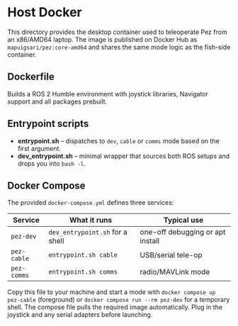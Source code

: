 # Host Docker

This directory provides the desktop container used to teleoperate Pez from an x86/AMD64 laptop.
The image is published on Docker Hub as `mapuigsari/pez:core-amd64` and shares the same mode logic as the fish-side container.

## Dockerfile
Builds a ROS 2 Humble environment with joystick libraries, Navigator support and all packages prebuilt.

## Entrypoint scripts
- **entrypoint.sh** – dispatches to `dev`, `cable` or `comms` mode based on the first argument.
- **dev_entrypoint.sh** – minimal wrapper that sources both ROS setups and drops you into `bash -l`.

## Docker Compose
The provided `docker-compose.yml` defines three services:

| Service     | What it runs                    | Typical use                      |
|-------------|---------------------------------|----------------------------------|
| `pez-dev`   | `dev_entrypoint.sh` for a shell | one-off debugging or apt install |
| `pez-cable` | `entrypoint.sh cable`           | USB/serial tele-op               |
| `pez-comms` | `entrypoint.sh comms`           | radio/MAVLink mode               |

Copy this file to your machine and start a mode with `docker compose up pez-cable` (foreground) or `docker compose run --rm pez-dev` for a temporary shell. The compose file pulls the required image automatically. Plug in the joystick and any serial adapters before launching.

